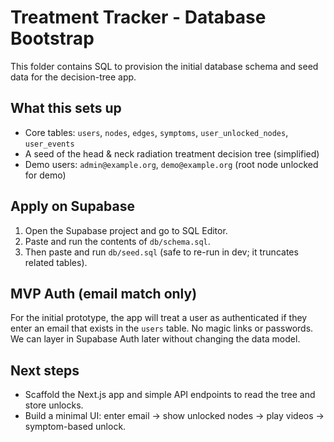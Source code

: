 # Treatment Tracker - Database Bootstrap

This folder contains SQL to provision the initial database schema and seed data for the decision-tree app.

## What this sets up
- Core tables: `users`, `nodes`, `edges`, `symptoms`, `user_unlocked_nodes`, `user_events`
- A seed of the head & neck radiation treatment decision tree (simplified)
- Demo users: `admin@example.org`, `demo@example.org` (root node unlocked for demo)

## Apply on Supabase
1. Open the Supabase project and go to SQL Editor.
2. Paste and run the contents of `db/schema.sql`.
3. Then paste and run `db/seed.sql` (safe to re-run in dev; it truncates related tables).

## MVP Auth (email match only)
For the initial prototype, the app will treat a user as authenticated if they enter an email that exists in the `users` table. No magic links or passwords. We can layer in Supabase Auth later without changing the data model.

## Next steps
- Scaffold the Next.js app and simple API endpoints to read the tree and store unlocks.
- Build a minimal UI: enter email → show unlocked nodes → play videos → symptom-based unlock. 